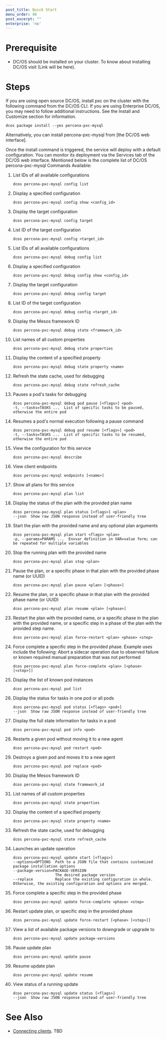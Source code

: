 ```yaml
---
post_title: Quick Start
menu_order: 40
post_excerpt: ""
enterprise: 'no'
---
```


# Prerequisite

- DC/OS should be installed on your cluster. To know about installing DC/OS visit (Link will be here).

# Steps

If you are using open source DC/OS, install pxc on the cluster with the following command from the DC/OS CLI. If you are using Enterprise DC/OS, you may need to follow additional instructions. See the Install and Customize section for information.

```shell
dcos package install --yes percona-pxc-mysql
```
Alternatively, you can install percona-pxc-mysql from [the DC/OS web interface].

Once the install command is triggered, the service will deploy with a default configuration. You can monitor its deployment via the Services tab of the DC/OS web interface. Mentioned below is the complete list of DC/OS percona-pxc-mysql Commands Available:

1. List IDs of all available configurations

    ```shell
    dcos percona-pxc-mysql config list
    ```
2. Display a specified configuration   
    
    ```shell
    dcos percona-pxc-mysql config show <config_id>
    ```  
3. Display the target configuration    

    ```shell
    dcos percona-pxc-mysql config target
    ```
4. List ID of the target configuration      

    ```shell
    dcos percona-pxc-mysql config <target_id>
    ```
5. List IDs of all available configurations     

    ```shell
    dcos percona-pxc-mysql debug config list
    ```
6. Display a specified configuration       

    ```shell
    dcos percona-pxc-mysql debug config show <config_id>
    ```      
7. Display the target configuration

    ```shell
    dcos percona-pxc-mysql debug config target
    ```
8. List ID of the target configuration   
    
    ```shell
    dcos percona-pxc-mysql debug config <target_id>
    ```
9. Display the Mesos framework ID   
    
    ```shell
    dcos percona-pxc-mysql debug state <framework_id>
    ```
10. List names of all custom properties  
    
    ```shell
    dcos percona-pxc-mysql debug state properties
    ```
11. Display the content of a specified property      

    ```shell
    dcos percona-pxc-mysql debug state property <name>
    ```        
12. Refresh the state cache, used for debugging

    ```shell
    dcos percona-pxc-mysql debug state refresh_cache
    ```
13. Pauses a pod's tasks for debugging      

    ```shell
    dcos percona-pxc-mysql debug pod pause [<flags>] <pod>           
    -t, --tasks=TASKS ...  List of specific tasks to be paused, otherwise the entire pod
    ```
14. Resumes a pod's normal execution following a pause command

    ```shell
    dcos percona-pxc-mysql debug pod resume [<flags>] <pod>         
    -t, --tasks=TASKS ...  List of specific tasks to be resumed, otherwise the entire pod
    ```         
15. View the configuration for this service

    ```shell
    dcos percona-pxc-mysql describe
    ```
16. View client endpoints   

    ```shell  
    dcos percona-pxc-mysql endpoints [<name>]
    ```
17. Show all plans for this service    

    ```shell  
    dcos percona-pxc-mysql plan list
    ```    
18. Display the status of the plan with the provided plan name

    ```shell 
    dcos percona-pxc-mysql plan status [<flags>] <plan>   
    --json  Show raw JSON response instead of user-friendly tree
    ```    
19. Start the plan with the provided name and any optional plan arguments

    ```shell 
    dcos percona-pxc-mysql plan start <flags> <plan>
    -p, --params=PARAMS ...  Envvar definition in VAR=value form; can be repeated for multiple variables
    ```      
20. Stop the running plan with the provided name

    ```shell 
    dcos percona-pxc-mysql plan stop <plan>
    ```          
21. Pause the plan, or a specific phase in that plan with the provided phase name (or UUID)

    ```shell 
    dcos percona-pxc-mysql plan pause <plan> [<phase>]
    ```               
22. Resume the plan, or a specific phase in that plan with the provided phase name (or UUID)

    ```shell 
    dcos percona-pxc-mysql plan resume <plan> [<phase>]
    ```    
23. Restart the plan with the provided name, or a specific phase in the plan with the provided name, or a specific step in a              phase of the plan with the provided step name.   
    
    ```shell 
    dcos percona-pxc-mysql plan force-restart <plan> <phase> <step>
    ```       
24. Force complete a specific step in the provided phase. Example uses include the following: Abort a sidecar operation due to observed failure or known required manual preparation that was not performed

    ```shell 
    dcos percona-pxc-mysql plan force-complete <plan> [<phase> [<step>]]
    ```   
    
25. Display the list of known pod instances                 

    ```shell 
    dcos percona-pxc-mysql pod list
    ```   
    
26. Display the status for tasks in one pod or all pods  
  
    ```shell 
    dcos percona-pxc-mysql pod status [<flags> <pod>]
    --json  Show raw JSON response instead of user-friendly tree
    ```        
    
27. Display the full state information for tasks in a pod

    ```shell 
    dcos percona-pxc-mysql pod info <pod>
    ```      

28. Restarts a given pod without moving it to a new agent

    ```shell 
    dcos percona-pxc-mysql pod restart <pod>
    ```      
29. Destroys a given pod and moves it to a new agent  
 
    ```shell 
    dcos percona-pxc-mysql pod replace <pod>
    ```      
    
30. Display the Mesos framework ID

    ```shell 
    dcos percona-pxc-mysql state framework_id
    ```  
31. List names of all custom properties
  
    ```shell 
    dcos percona-pxc-mysql state properties
    ```  
 
32. Display the content of a specified property
 
    ```shell 
    dcos percona-pxc-mysql state property <name>
    ```   
    
33. Refresh the state cache, used for debugging     

    ```shell 
    dcos percona-pxc-mysql state refresh_cache
    ```     
34. Launches an update operation
 
    ```shell 
    dcos percona-pxc-mysql update start [<flags>]
    --options=OPTIONS  Path to a JSON file that contains customized package installation options
    --package-version=PACKAGE-VERSION  
                       The desired package version
    --replace          Replace the existing configuration in whole. Otherwise, the existing configuration and options are merged.
    ```     

35. Force complete a specific step in the provided phase
  
    ```shell 
    dcos percona-pxc-mysql update force-complete <phase> <step>
    ```         

36. Restart update plan, or specific step in the provided phase

    ```shell 
    dcos percona-pxc-mysql update force-restart [<phase> [<step>]]
    ``` 

35. View a list of available package versions to downgrade or upgrade to
    
    ```shell 
    dcos percona-pxc-mysql update package-versions
    ```     
    
36. Pause update plan

    ```shell 
    dcos percona-pxc-mysql update pause
    ```  
37. Resume update plan

    ```shell 
    dcos percona-pxc-mysql update resume
    ```  
    
38. View status of a running update   
  
    ```shell 
    dcos percona-pxc-mysql update status [<flags>]
    --json  Show raw JSON response instead of user-friendly tree
    ```               

# See Also

- [Connecting clients][1]. TBD

 [1]: https://docs.mesosphere.com/service-docs/<Template>/connecting-clients/
